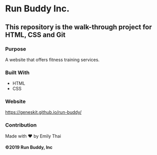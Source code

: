 # Run Buddy Inc.

## This repository is the walk-through project for HTML, CSS and Git

### Purpose
A website that offers fitness training services.

### Built With
* HTML
* CSS

### Website
https://geneskit.github.io/run-buddy/

### Contribution
Made with ❤️ by Emily Thai

#### ©️2019 Run Buddy, Inc 

